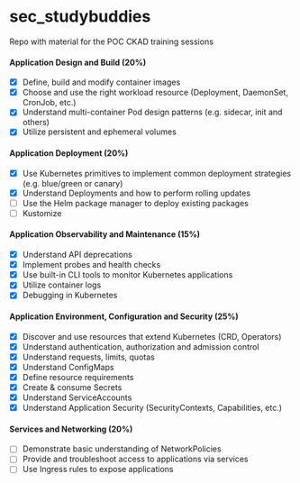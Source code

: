 # sec_studybuddies
Repo with material for the POC CKAD training sessions 

#### Application Design and Build (20%)
- [x] Define, build and modify container images
- [x] Choose and use the right workload resource (Deployment, DaemonSet, CronJob, etc.)
- [x] Understand multi-container Pod design patterns (e.g. sidecar, init and others)
- [x] Utilize persistent and ephemeral volumes

#### Application Deployment (20%)
- [x] Use Kubernetes primitives to implement common deployment strategies (e.g. blue/green or canary)
- [x] Understand Deployments and how to perform rolling updates
- [ ] Use the Helm package manager to deploy existing packages
- [ ] Kustomize

#### Application Observability and Maintenance (15%)
- [x] Understand API deprecations
- [x] Implement probes and health checks
- [x] Use built-in CLI tools to monitor Kubernetes applications
- [x] Utilize container logs
- [x] Debugging in Kubernetes

#### Application Environment, Configuration and Security (25%)
- [x] Discover and use resources that extend Kubernetes (CRD, Operators)
- [x] Understand authentication, authorization and admission control
- [x] Understand requests, limits, quotas
- [x] Understand ConfigMaps
- [x] Define resource requirements
- [x] Create & consume Secrets
- [x] Understand ServiceAccounts
- [x] Understand Application Security (SecurityContexts, Capabilities, etc.)

#### Services and Networking (20%)
- [ ] Demonstrate basic understanding of NetworkPolicies
- [ ] Provide and troubleshoot access to applications via services
- [ ] Use Ingress rules to expose applications
